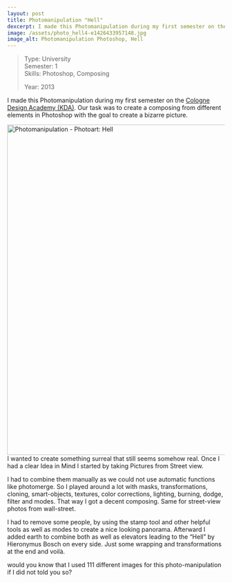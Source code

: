 ```yaml
---
layout: post
title: Photomanipulation "Hell"
dexcerpt: I made this Photomanipulation during my first semester on the
image: /assets/photo_hell4-e1426433957148.jpg
image_alt: Photomanipulation Photoshop, Hell
---
```


<blockquote>Type: University<br />
Semester: 1<br />
Skills: Photoshop, Composing</p>
<p>Year: 2013</p></blockquote>
<p style="text-align: left;">I made this Photomanipulation during my first semester on the <a href="http://designstudium.com/" target="_blank">Cologne Design Academy (KDA)</a>. Our task was to create a composing from different elements in Photoshop with the goal to create a bizarre picture.</p>
<p><a href="/assets/photo_hell4-e1426433957148.jpg"><img class="aligncenter wp-image-126 size-full" src="{{ site.baseurl }}/assets/photo_hell4-e1426433957148.jpg" alt="Photomanipulation - Photoart: Hell" width="799" height="765" /></a>I wanted to create something surreal that still seems somehow real. Once I had a clear Idea in Mind I started by taking Pictures from Street view.</p>
<p style="text-align: left;">I had to combine them manually as we could not use automatic functions like photomerge. So I played around a lot with masks, transformations, cloning, smart-objects, textures, color corrections, lighting, burning, dodge, filter and modes. That way I got a decent composing. Same for street-view photos from wall-street.</p>
<p style="text-align: left;">I had to remove some people, by using the stamp tool and other helpful tools as well as modes to create a nice looking panorama. Afterward I added earth to combine both as well as elevators leading to the “Hell” by Hieronymus Bosch on every side. Just some wrapping and transformations at the end and voilà.</p>
<p style="text-align: left;">would you know that I used 111 different images for this photo-manipulation if I did not told you so?</p>
